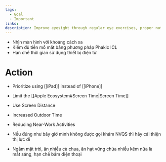 ```yaml
---
tags:
  - Goal
  - Important
links: 
description: Improve eyesight through regular eye exercises, proper nutrition, and professional eye care.
---
```

- Nhìn màn hình với khoảng cách xa
- Kiếm đủ tiền mổ mắt bằng phương pháp Phakic ICL
- Hạn chế thời gian sử dụng thiết bị điện tử

# Action

- Prioritize using [[iPad]] instead of [[iPhone]]
- Limit the [[Apple Ecosystem#Screen Time|Screen Time]]
- Use Screen Distance
- Increased Outdoor Time
- Reducing Near-Work Activities

- Nếu đúng như bây giờ mình không được gọi khám NVQS thì hãy cải thiện thị lực đi
- Ngắm mặt trời, ăn nhiều cà chua, ăn hạt vừng chứa nhiều kẽm nữa là mắt sáng, hạn chế bấm điện thoại